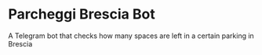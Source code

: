 # Parcheggi Brescia Bot
A Telegram bot that checks how many spaces are left in a certain parking in Brescia
